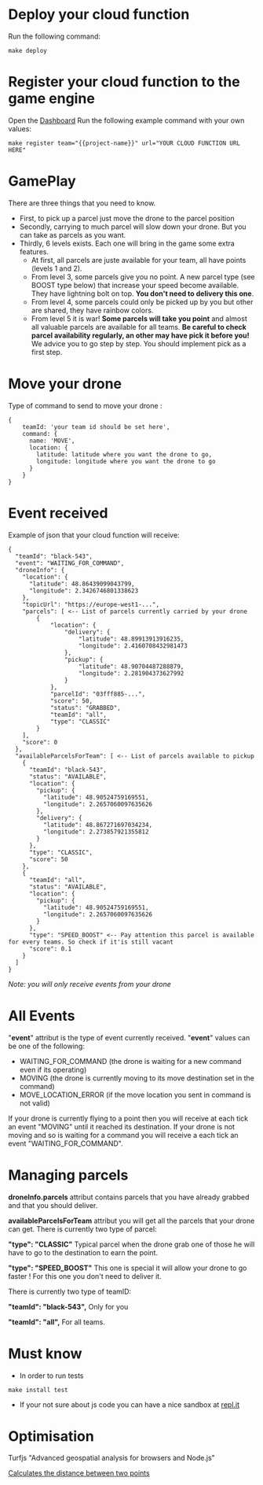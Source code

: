 # Deploy your cloud function 

Run the following command:

```
make deploy
```

# Register your cloud function to the game engine
Open the [Dashboard](https://deploy-techevent-drone.appspot.com/)
Run the following example command with your own values:

```
make register team="{{project-name}}" url="YOUR CLOUD FUNCTION URL HERE"
```

# GamePlay

There are three things that you need to know.
   *  First, to pick up a parcel just move the drone to the parcel position
   *  Secondly, carrying to much parcel will slow down your drone. But you can take as parcels as you want.
   *  Thirdly, 6 levels exists. Each one will bring in the game some extra features.  
      *   At first, all parcels are juste available for your team, all have points (levels 1 and 2).  
	  *   From level 3, some parcels give you no point. A new parcel type (see BOOST type below) that increase your speed become available. They have lightning bolt on top. **You don't need to delivery this one**.  
      *   From level 4, some parcels could only be picked up by you but other are shared, they have rainbow colors.  
      *   From level 5 it is war! **Some parcels will take you point** and almost all valuable parcels are available for all teams. **Be careful to check parcel availability regularly, an other may have pick it before you!**  
    We advice you to go step by step. You should implement pick as a first step.
         
# Move your drone

Type of command to send to move your drone :

```
{
	teamId: 'your team id should be set here',
	command: {
	  name: 'MOVE',
	  location: {
	  	latitude: latitude where you want the drone to go,
	  	longitude: longitude where you want the drone to go
	  }
	}
}
```

# Event received 

Example of json that your cloud function will receive:

```
{
  "teamId": "black-543",
  "event": "WAITING_FOR_COMMAND",
  "droneInfo": {
    "location": {
      "latitude": 48.86439099043799,
      "longitude": 2.3426746801338623
    },
    "topicUrl": "https://europe-west1-...",
    "parcels": [ <-- List of parcels currently carried by your drone
        {
            "location": {
                "delivery": {
                    "latitude": 48.89913913916235,
                    "longitude": 2.4160708432981473
                },
                "pickup": {
                    "latitude": 48.90704487288879,
                    "longitude": 2.281904373627992
                }
            },
            "parcelId": "03fff885-...",
            "score": 50,
            "status": "GRABBED",
            "teamId": "all",
            "type": "CLASSIC"
        }
    ],
    "score": 0
  },
  "availableParcelsForTeam": [ <-- List of parcels available to pickup
    {
      "teamId": "black-543",
      "status": "AVAILABLE",
      "location": {
        "pickup": {
          "latitude": 48.90524759169551,
          "longitude": 2.2657060097635626
        },
        "delivery": {
          "latitude": 48.867271697034234,
          "longitude": 2.273857921355812
        }
      },
      "type": "CLASSIC",
      "score": 50
    },
    {
      "teamId": "all",
      "status": "AVAILABLE",
      "location": {
        "pickup": {
          "latitude": 48.90524759169551,
          "longitude": 2.2657060097635626
        }
      },
      "type": "SPEED_BOOST" <-- Pay attention this parcel is available for every teams. So check if it'is still vacant
      "score": 0.1
    }    
  ]
}
```

*Note: you will only receive events from your drone*

# All Events 

"**event**" attribut is the type of event currently received.
"**event**" values can be one of the following:
- WAITING_FOR_COMMAND (the drone is waiting for a new command even if its operating)
- MOVING (the drone is currently moving to its move destination set in the command)
- MOVE_LOCATION_ERROR (if the move location you sent in command is not valid)

If your drone is currently flying to a point then you will receive at each tick an event "MOVING" until it reached its destination.
If your drone is not moving and so is waiting for a command you will receive a each tick an event "WAITING_FOR_COMMAND".

# Managing parcels

**droneInfo.parcels** attribut contains parcels that you have already grabbed and that you should deliver.

**availableParcelsForTeam** attribut you will get all the parcels that your drone can get.
There is currently two type of parcel:

**"type": "CLASSIC"**
Typical parcel when the drone grab one of those he will have to go to the destination to earn the point.

**"type": "SPEED_BOOST"**
This one is special it will allow your drone to go faster !
For this one you don't need to deliver it.

There is currently two type of teamID:

**"teamId": "black-543",**
Only for you

**"teamId": "all",**
For all teams.


 
# Must know
 *  In order to run tests 
 ``` 
make install test
 ```
 *  If your not sure about js code you can have a nice sandbox at [repl.it](https://repl.it/languages)
      

# Optimisation

Turfjs "Advanced geospatial analysis for browsers and Node.js"

[Calculates the distance between two points](http://turfjs.org/docs#distance)

